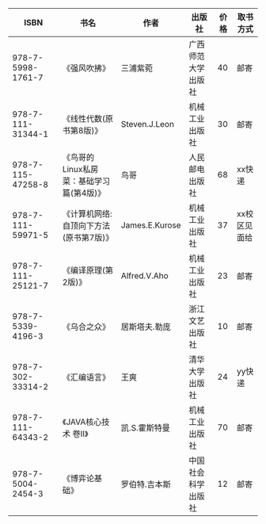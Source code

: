 | ISBN              | 书名                                     | 作者           | 出版社             | 价格 | 取书方式     |
| ----------------- | ---------------------------------------- | -------------- | ------------------ | ---- | ------------ |
| 978-7-5998-1761-7 | 《强风吹拂》                             | 三浦紫菀       | 广西师范大学出版社 | 40   | 邮寄         |
| 978-7-111-31344-1 | 《线性代数(原书第8版)》                  | Steven.J.Leon  | 机械工业出版社     | 30   | 邮寄         |
| 978-7-115-47258-8 | 《鸟哥的Linux私房菜：基础学习篇(第4版)》 | 鸟哥           | 人民邮电出版社     | 68   | xx快递       |
| 978-7-111-59971-5 | 《计算机网络:自顶向下方法(原书第7版)》   | James.E.Kurose | 机械工业出版社     | 37   | xx校区见面给 |
| 978-7-111-25121-7 | 《编译原理(第2版)》                      | Alfred.V.Aho   | 机械工业出版社     | 23   | 邮寄         |
| 978-7-5339-4196-3 | 《乌合之众》                             | 居斯塔夫.勒庞  | 浙江文艺出版社     | 10   | 邮寄         |
| 978-7-302-33314-2 | 《汇编语言》                             | 王爽           | 清华大学出版社     | 24   | yy快递       |
| 978-7-111-64343-2 | 《JAVA核心技术 卷Ⅱ》                     | 凯.S.霍斯特曼  | 机械工业出版社     | 70   | 邮寄         |
| 978-7-5004-2454-3 | 《博弈论基础》                           | 罗伯特.吉本斯  | 中国社会科学出版社 | 12   | 邮寄         |

